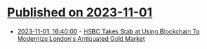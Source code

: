 # [Published on 2023-11-01](index.md)

* [2023-11-01, 16:40:00](https://tech.slashdot.org/story/23/11/01/1620253/hsbc-takes-stab-at-using-blockchain-to-modernize-londons-antiquated-gold-market?utm_source=rss1.0mainlinkanon&utm_medium=feed) - [HSBC Takes Stab at Using Blockchain To Modernize London's Antiquated Gold Market](https://tech.slashdot.org/story/23/11/01/1620253/hsbc-takes-stab-at-using-blockchain-to-modernize-londons-antiquated-gold-market?utm_source=rss1.0mainlinkanon&utm_medium=feed)
